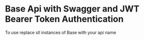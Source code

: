 # Base Api with Swagger and JWT Bearer Token Authentication

To use replace sll instances of Base with your api name
